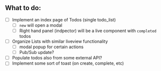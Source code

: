 ## What to do:
- [ ] Implement an index page of Todos (single todo_list)
    - [ ] `new` will open a modal
    - [ ] Right hand panel (indpector) will be a live component with `completed` todos
- [ ] Organize Lists with similar liveview functionality
    - [ ] modal popup for certain actions
    - [ ] Pub/Sub update?
- [ ] Populate todos also from some external API?
- [ ] Implement some sort of toast (on create, complete, etc)
